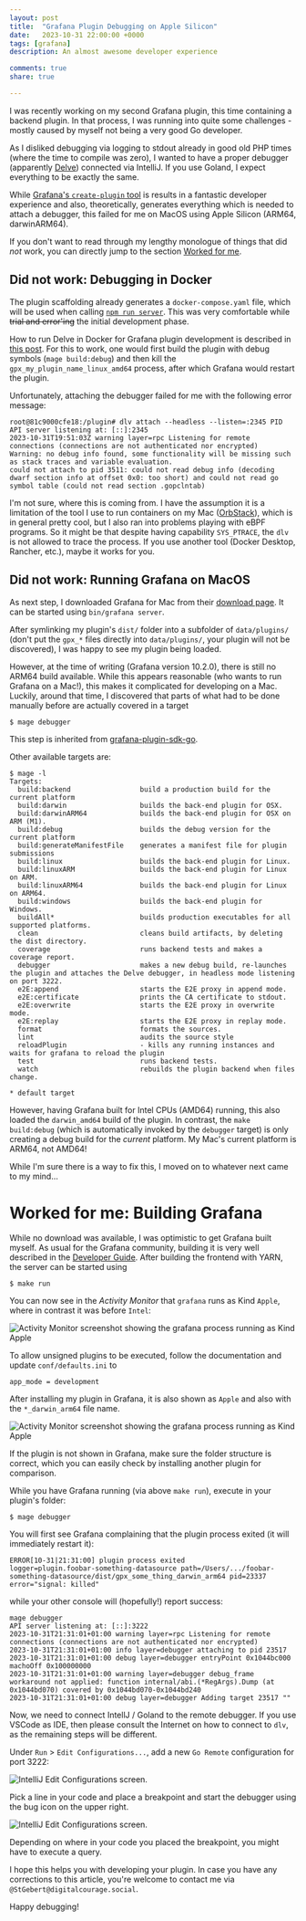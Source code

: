 ```yaml
---
layout: post
title:  "Grafana Plugin Debugging on Apple Silicon"
date:   2023-10-31 22:00:00 +0000
tags: [grafana]
description: An almost awesome developer experience

comments: true
share: true

---
```


I was recently working on my second Grafana plugin, this time containing a backend plugin. In that process, I was running into quite some challenges - mostly caused by myself not being a very good Go developer.

As I disliked debugging via logging to stdout already in good old PHP times (where the time to compile was zero), I wanted to have a proper debugger (apparently [Delve](https://github.com/go-delve/delve)) connected via IntelliJ. If you use Goland, I expect everything to be exactly the same.

While [Grafana's `create-plugin` tool](https://grafana.com/developers/plugin-tools/) is results in a fantastic developer experience and also, theoretically, generates everything which is needed to attach a debugger, this failed for me on MacOS using Apple Silicon (ARM64, darwinARM64).

If you don't want to read through my lengthy monologue of things that did _not_ work, you can directly jump to the section [Worked for me](#worked-for-me-building-grafana).

## Did not work: Debugging in Docker

The plugin scaffolding already generates a `docker-compose.yaml` file, which will be used when calling [`npm run server`](https://grafana.com/developers/plugin-tools/#step-3-run-your-plugin-in-docker). This was very comfortable while <strike>trial and error'ing</strike> the initial development phase.

How to run Delve in Docker for Grafana plugin development is described in [this post](https://community.grafana.com/t/how-to-debug-a-backend-plugin-using-docker/63503). For this to work, one would first build the plugin with debug symbols (`mage build:debug`) and then kill the `gpx_my_plugin_name_linux_amd64` process, after which Grafana would restart the plugin.

Unfortunately, attaching the debugger failed for me with the following error message:

```shell
root@81c9000cfe18:/plugin# dlv attach --headless --listen=:2345 PID
API server listening at: [::]:2345
2023-10-31T19:51:03Z warning layer=rpc Listening for remote connections (connections are not authenticated nor encrypted)
Warning: no debug info found, some functionality will be missing such as stack traces and variable evaluation.
could not attach to pid 3511: could not read debug info (decoding dwarf section info at offset 0x0: too short) and could not read go symbol table (could not read section .gopclntab)
```

I'm not sure, where this is coming from. I have the assumption it is a limitation of the tool I use to run containers on my Mac ([OrbStack](https://orbstack.dev/)), which is in general pretty cool, but I also ran into problems playing with eBPF programs. So it might be that despite having capability `SYS_PTRACE`, the `dlv` is not allowed to trace the process. If you use another tool (Docker Desktop, Rancher, etc.), maybe it works for you.

## Did not work: Running Grafana on MacOS

As next step, I downloaded Grafana for Mac from their [download page](https://grafana.com/grafana/download?pg=get&platform=mac&plcmt=selfmanaged-box1-cta1&edition=oss). It can be started using `bin/grafana server`.

After symlinking my plugin's `dist/` folder into a subfolder of `data/plugins/` (don't put the `gpx_*` files directly into `data/plugins/`, your plugin will not be discovered), I was happy to see my plugin being loaded.

However, at the time of writing (Grafana version 10.2.0), there is still no ARM64 build available. While this appears reasonable (who wants to run Grafana on a Mac!), this makes it complicated for developing on a Mac. Luckily, around that time, I discovered that parts of what had to be done manually before are actually covered in a target

```shell
$ mage debugger
```

This step is inherited from [grafana-plugin-sdk-go](https://github.com/grafana/grafana-plugin-sdk-go/blob/8140bf11e904522b6c91020d2efb12a6b62d6957/build/common_unix.go#L48-L105).

Other available targets are:

```shell
$ mage -l
Targets:
  build:backend                 build a production build for the current platform
  build:darwin                  builds the back-end plugin for OSX.
  build:darwinARM64             builds the back-end plugin for OSX on ARM (M1).
  build:debug                   builds the debug version for the current platform
  build:generateManifestFile    generates a manifest file for plugin submissions
  build:linux                   builds the back-end plugin for Linux.
  build:linuxARM                builds the back-end plugin for Linux on ARM.
  build:linuxARM64              builds the back-end plugin for Linux on ARM64.
  build:windows                 builds the back-end plugin for Windows.
  buildAll*                     builds production executables for all supported platforms.
  clean                         cleans build artifacts, by deleting the dist directory.
  coverage                      runs backend tests and makes a coverage report.
  debugger                      makes a new debug build, re-launches the plugin and attaches the Delve debugger, in headless mode listening on port 3222.
  e2E:append                    starts the E2E proxy in append mode.
  e2E:certificate               prints the CA certificate to stdout.
  e2E:overwrite                 starts the E2E proxy in overwrite mode.
  e2E:replay                    starts the E2E proxy in replay mode.
  format                        formats the sources.
  lint                          audits the source style
  reloadPlugin                  - kills any running instances and waits for grafana to reload the plugin
  test                          runs backend tests.
  watch                         rebuilds the plugin backend when files change.

* default target
```

However, having Grafana built for Intel CPUs (AMD64) running, this also loaded the `darwin_amd64` build of the plugin. In contrast, the `make build:debug` (which is automatically invoked by the `debugger` target) is only creating a debug build for the _current_ platform. My Mac's current platform is ARM64, not AMD64!

While I'm sure there is a way to fix this, I moved on to whatever next came to my mind...

# Worked for me: Building Grafana

While no download was available, I was optimistic to get Grafana built myself. As usual for the Grafana community, building it is very well described in the [Developer Guide](https://github.com/grafana/grafana/blob/HEAD/contribute/developer-guide.md#build-grafana). After building the frontend with YARN, the server can be started using

```
$ make run
```

You can now see in the _Activity Monitor_ that `grafana` runs as Kind `Apple`, where in contrast it was before `Intel`:

![Activity Monitor screenshot showing the grafana process running as Kind Apple](/images/2023-10-31-grafana-plugin-debugging/grafana-activity-monitor.png)

To allow unsigned plugins to be executed, follow the documentation and update `conf/defaults.ini` to

```
app_mode = development
```

After installing my plugin in Grafana, it is also shown as `Apple` and also with the `*_darwin_arm64` file name.


![Activity Monitor screenshot showing the grafana process running as Kind Apple](/images/2023-10-31-grafana-plugin-debugging/grafana-activity-monitor-plugins.png)

If the plugin is not shown in Grafana, make sure the folder structure is correct, which you can easily check by installing another plugin for comparison.

While you have Grafana running (via above `make run`), execute in your plugin's folder:

```shell
$ mage debugger
```

You will first see Grafana complaining that the plugin process exited (it will immediately restart it):

```
ERROR[10-31|21:31:00] plugin process exited                    logger=plugin.foobar-something-datasource path=/Users/.../foobar-something-datasource/dist/gpx_some_thing_darwin_arm64 pid=23337 error="signal: killed"
```

while your other console will (hopefully!) report success:

```shell
mage debugger
API server listening at: [::]:3222
2023-10-31T21:31:01+01:00 warning layer=rpc Listening for remote connections (connections are not authenticated nor encrypted)
2023-10-31T21:31:01+01:00 info layer=debugger attaching to pid 23517
2023-10-31T21:31:01+01:00 debug layer=debugger entryPoint 0x1044bc000 machoOff 0x100000000
2023-10-31T21:31:01+01:00 warning layer=debugger debug_frame workaround not applied: function internal/abi.(*RegArgs).Dump (at 0x1044bd070) covered by 0x1044bd070-0x1044bd240
2023-10-31T21:31:01+01:00 debug layer=debugger Adding target 23517 ""
```

Now, we need to connect IntellJ / Goland to the remote debugger. If you use VSCode as IDE, then please consult the Internet on how to connect to `dlv`, as the remaining steps will be different.

Under `Run` > `Edit Configurations...`, add a new `Go Remote` configuration for port 3222:

![IntelliJ Edit Configurations screen](/images/2023-10-31-grafana-plugin-debugging/intellij-debug-config.png).

Pick a line in your code and place a breakpoint and start the debugger using the bug icon on the upper right. 

![IntelliJ Edit Configurations screen](/images/2023-10-31-grafana-plugin-debugging/debugger-attached.png).

Depending on where in your code you placed the breakpoint, you might have to execute a query.

I hope this helps you with developing your plugin. In case you have any corrections to this article, you're welcome to contact me via `@StGebert@digitalcourage.social`.

Happy debugging!
